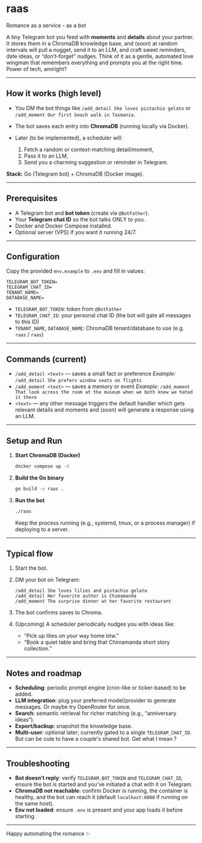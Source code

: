 # raas
Romance as a service - as a bot

A tiny Telegram bot you feed with **moments** and **details** about your partner. It stores them in a ChromaDB knowledge base, and (soon) at random intervals will pull a nugget, send it to an LLM, and craft sweet reminders, date ideas, or “don’t-forget” nudges. Think of it as a gentle, automated love wingman that remembers everything and prompts you at the right time. Power of tech, amiright?

---

## How it works (high level)

* You DM the bot things like `/add_detail She loves pistachio gelato` or `/add_moment Our first beach walk in Tasmania`.
* The bot saves each entry into **ChromaDB** (running locally via Docker).
* Later (to be implemented), a scheduler will:

  1. Fetch a random or context-matching detail/moment,
  2. Pass it to an LLM,
  3. Send you a charming suggestion or reminder in Telegram.

**Stack:** Go (Telegram bot) + ChromaDB (Docker image).

---

## Prerequisites

* A Telegram bot and **bot token** (create via `@BotFather`).
* Your **Telegram chat ID** so the bot talks ONLY to you.
* Docker and Docker Compose installed.
* Optional server (VPS) if you want it running 24/7.

---

## Configuration

Copy the provided `env.example` to `.env` and fill in values:

```dotenv
TELEGRAM_BOT_TOKEN=
TELEGRAM_CHAT_ID=
TENANT_NAME=
DATABASE_NAME=
```

* `TELEGRAM_BOT_TOKEN`: token from `@BotFather`
* `TELEGRAM_CHAT_ID`: your personal chat ID (the bot will gate all messages to this ID)
* `TENANT_NAME`, `DATABASE_NAME`: ChromaDB tenant/database to use (e.g. `raas` / `raas`)

---

## Commands (current)

* `/add_detail <text>` — saves a small fact or preference
  *Example:* `/add_detail She prefers window seats on flights`
* `/add_moment <text>` — saves a memory or event
  *Example:* `/add_moment That look across the room at the museum when we both knew we hated it there`
* `<text>` — any other message triggers the default handler which gets relevant details and moments and (soon) will generate a response using an LLM.

---

## Setup and Run

1. **Start ChromaDB (Docker)**

   ```bash
   docker compose up -d
   ```

2. **Build the Go binary**

   ```bash
   go build -o raas .
   ```

3. **Run the bot**

   ```bash
   ./raas
   ```

   Keep the process running (e.g., systemd, tmux, or a process manager) if deploying to a server.

---

## Typical flow

1. Start the bot.
2. DM your bot on Telegram:

   ```
   /add_detail She loves lilies and pistachio gelato
   /add_detail Her favorite author is Chimamanda
   /add_moment The surprise dinner at her favorite restaurant
   ```
3. The bot confirms saves to Chroma.
4. (Upcoming) A scheduler periodically nudges you with ideas like:

   * “Pick up lilies on your way home btw.”
   * “Book a quiet table and bring that Chimamanda short story collection.”

---

## Notes and roadmap

* **Scheduling**: periodic prompt engine (cron-like or ticker-based) to be added.
* **LLM integration**: plug your preferred model/provider to generate messages. Or maybe try OpenRouter for once.
* **Search**: semantic retrieval for richer matching (e.g., “anniversary ideas”).
* **Export/backup**: snapshot the knowledge base.
* **Multi-user**: optional later; currently gated to a single `TELEGRAM_CHAT_ID`. But can be cute to have a couple's shared bot. Get what I mean ? 

---


## Troubleshooting

* **Bot doesn’t reply**: verify `TELEGRAM_BOT_TOKEN` and `TELEGRAM_CHAT_ID`, ensure the bot is started and you’ve initiated a chat with it on Telegram.
* **ChromaDB not reachable**: confirm Docker is running, the container is healthy, and the bot can reach it (default `localhost:8000` if running on the same host).
* **Env not loaded**: ensure `.env` is present and your app loads it before starting.

---

Happy automating the romance ✨

